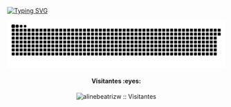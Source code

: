 [![Typing SVG](https://readme-typing-svg.demolab.com?font=Fira+Code&pause=1000&color=22F710&width=435&lines=Ol%C3%A1%2C+mundo!+Meu+nome+%C3%A9+Aline+%F0%9F%98%8A)](https://git.io/typing-svg)

 
 
 ![Snake animation](https://github.com/alinebeatrizw/alinebeatrizw/blob/main/.github/workflows/github-contribution-grid-snake.svg)




<h4 align="center">Visitantes :eyes:</h4>

<p align="center"><img src="https://profile-counter.glitch.me/{alinebeatrizw}/count.svg" alt="alinebeatrizw :: Visitantes" /></p>

